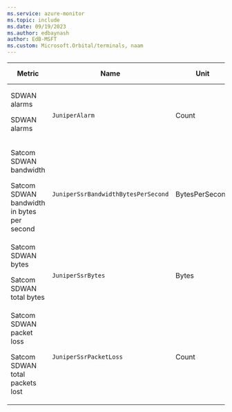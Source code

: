 ```yaml
---
ms.service: azure-monitor
ms.topic: include
ms.date: 09/19/2023
ms.author: edbaynash
author: EdB-MSFT
ms.custom: Microsoft.Orbital/terminals, naam
---
```

  
  
|Metric|Name|Unit|Aggregation|Dimensions|Time Grains|DS Export|
|---|---|---|---|---|---|---|
|SDWAN alarms<p><p>SDWAN alarms |`JuniperAlarm` |Count |Total, Count |category, id, message, node, number, process, router, severity, shelvedReason, source, time|PT1M |Yes|
|Satcom SDWAN bandwidth<p><p>Satcom SDWAN bandwidth in bytes per second |`JuniperSsrBandwidthBytesPerSecond` |BytesPerSecond |Average |No Dimensions|PT1M |Yes|
|Satcom SDWAN bytes<p><p>Satcom SDWAN total bytes |`JuniperSsrBytes` |Bytes |Average |No Dimensions|PT1M |Yes|
|Satcom SDWAN packet loss<p><p>Satcom SDWAN total packets lost |`JuniperSsrPacketLoss` |Count |Average |No Dimensions|PT1M |Yes|